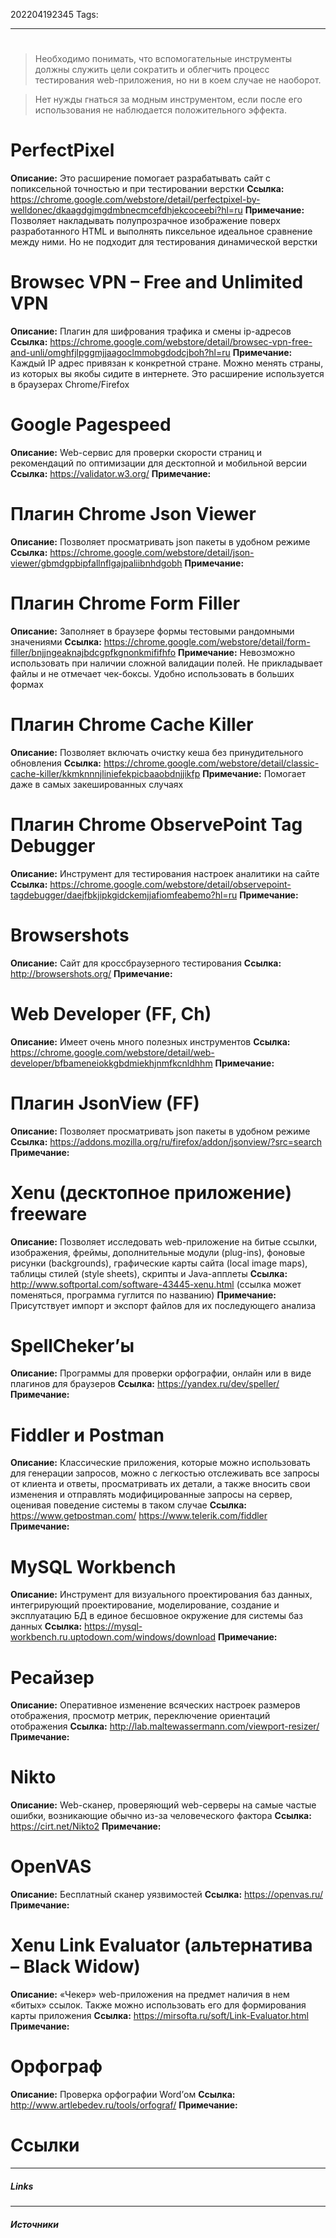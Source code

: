 202204192345
Tags:
___
#

>Необходимо понимать, что вспомогательные инструменты должны служить цели сократить и облегчить процесс тестирования web-приложения, но ни в коем случае не наоборот.


>Нет нужды гнаться за модным инструментом, если после его использования не наблюдается положительного эффекта.

# PerfectPixel
**Описание:** 
	Это расширение помогает разрабатывать сайт с попиксельной точностью и при тестировании верстки
**Ссылка:** 
	https://chrome.google.com/webstore/detail/perfectpixel-by-welldonec/dkaagdgjmgdmbnecmcefdhjekcoceebi?hl=ru
**Примечание:** 
	Позволяет накладывать полупрозрачное изображение поверх разработанного HTML и выполнять пиксельное идеальное сравнение между ними. Но не подходит для тестирования динамической верстки
	
	
	
# Browsec VPN – Free and Unlimited VPN
**Описание:** 
	Плагин для шифрования трафика и смены ip-адресов
**Ссылка:** 
	https://chrome.google.com/webstore/detail/browsec-vpn-free-and-unli/omghfjlpggmjjaagoclmmobgdodcjboh?hl=ru
**Примечание:** 
	Каждый IP адрес привязан к конкретной стране. Можно менять страны, из которых вы якобы сидите в интернете. Это расширение используется в браузерах Chrome/Firefox

# Google Pagespeed
**Описание:** 
	Web-сервис для проверки скорости страниц и рекомендаций по оптимизации для десктопной и мобильной версии
**Ссылка:** 
	https://validator.w3.org/
**Примечание:** 

# Плагин Chrome Json Viewer
**Описание:** 
	Позволяет просматривать json пакеты в удобном режиме
**Ссылка:** 
	https://chrome.google.com/webstore/detail/json-viewer/gbmdgpbipfallnflgajpaliibnhdgobh
**Примечание:** 

# Плагин Chrome Form Filler
**Описание:** 
	Заполняет в браузере формы тестовыми рандомными значениями
**Ссылка:** 
	https://chrome.google.com/webstore/detail/form-filler/bnjjngeaknajbdcgpfkgnonkmififhfo
**Примечание:** 
	Невозможно использовать при наличии сложной валидации полей. Не прикладывает файлы и не отмечает чек-боксы. Удобно использовать в больших формах

# Плагин Chrome Cache Killer
**Описание:** 
	Позволяет включать очистку кеша без принудительного обновления
**Ссылка:** 
	https://chrome.google.com/webstore/detail/classic-cache-killer/kkmknnnjliniefekpicbaaobdnjjikfp
**Примечание:** 
	Помогает даже в самых закешированных случаях

# Плагин Chrome ObservePoint Tag Debugger
**Описание:** 
	Инструмент для тестирования настроек аналитики на сайте
**Ссылка:** 
	https://chrome.google.com/webstore/detail/observepoint-tagdebugger/daejfbkjipkgidckemjjafiomfeabemo?hl=ru
**Примечание:** 

# Browsershots
**Описание:** 
	Сайт для кроссбраузерного тестирования
**Ссылка:** 
	http://browsershots.org/
**Примечание:** 

# Web Developer (FF, Ch)
**Описание:** 
	Имеет очень много полезных инструментов
**Ссылка:** 
	https://chrome.google.com/webstore/detail/web-developer/bfbameneiokkgbdmiekhjnmfkcnldhhm
**Примечание:** 

# Плагин JsonView (FF)
**Описание:** 
	Позволяет просматривать json пакеты в удобном режиме
**Ссылка:** 
	https://addons.mozilla.org/ru/firefox/addon/jsonview/?src=search
**Примечание:** 

# Xenu (десктопное приложение) freeware
**Описание:** 
	Позволяет исследовать web-приложение на битые ссылки, изображения, фреймы, дополнительные модули (plug-ins), фоновые рисунки (backgrounds), графические карты сайта (local image maps), таблицы стилей (style sheets), скрипты и Java-апплеты
**Ссылка:** 
	http://www.softportal.com/software-43445-xenu.html
	(ссылка может поменяться, программа гуглится по названию)
**Примечание:** 
	Присутствует импорт и экспорт файлов для их последующего анализа

# SpellCheker’ы
**Описание:** 
	Программы для проверки орфографии, онлайн или в виде плагинов для браузеров
**Ссылка:** 
	https://yandex.ru/dev/speller/
**Примечание:** 

# Fiddler и Postman
**Описание:** 
	Классические приложения, которые можно использовать для генерации запросов, можно с легкостью отслеживать все запросы от клиента и ответы, просматривать их детали, а также вносить свои изменения и отправлять модифицированные запросы на сервер, оценивая поведение системы в таком случае
**Ссылка:** 
	https://www.getpostman.com/
	https://www.telerik.com/fiddler
**Примечание:** 

# MySQL Workbench
**Описание:** 
	Инструмент для визуального проектирования баз данных, интегрирующий проектирование, моделирование, создание и эксплуатацию БД в единое бесшовное окружение для системы баз данных
**Ссылка:** 
	https://mysql-workbench.ru.uptodown.com/windows/download
**Примечание:** 

# Ресайзер
**Описание:** 
	Оперативное изменение всяческих настроек размеров отображения, просмотр метрик, переключение ориентаций отображения
**Ссылка:** 
	http://lab.maltewassermann.com/viewport-resizer/
**Примечание:** 

# Nikto
**Описание:** 
	Web-сканер, проверяющий web-серверы на самые частые ошибки, возникающие обычно из-за человеческого фактора
**Ссылка:**
	https://cirt.net/Nikto2
**Примечание:** 

# OpenVAS
**Описание:**
	Бесплатный сканер уязвимостей
**Ссылка:** 
	https://openvas.ru/
**Примечание:** 

# Xenu Link Evaluator (альтернатива – Black Widow)
**Описание:** 
	«Чекер» web-приложения на предмет наличия в нем «битых» ссылок. Также можно использовать его для формирования карты приложения
**Ссылка:** 
	https://mirsofta.ru/soft/Link-Evaluator.html
**Примечание:** 

# Орфограф
**Описание:** 
	Проверка орфографии Word’ом
**Ссылка:** 
	http://www.artlebedev.ru/tools/orfograf/
**Примечание:** 


# Ссылки
___
##### Links


---
##### Источники
